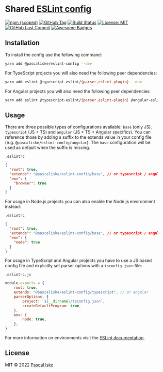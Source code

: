 # Shared [ESLint config](src/rules.ts)

[![npm (scoped)](https://img.shields.io/npm/v/@pascaliske/eslint-config.svg?style=flat-square)](https://www.npmjs.com/package/@pascaliske/eslint-config) [![GitHub Tag](https://img.shields.io/github/tag/pascaliske/eslint-config.svg?style=flat-square)](https://github.com/pascaliske/eslint-config) [![Build Status](https://img.shields.io/github/workflow/status/pascaliske/eslint-config/Test%20package/master?label=test&style=flat-square)](https://github.com/pascaliske/eslint-config/actions) [![License: MIT](https://img.shields.io/badge/License-MIT-blue.svg?style=flat-square)](https://opensource.org/licenses/MIT) [![GitHub Last Commit](https://img.shields.io/github/last-commit/pascaliske/eslint-config?style=flat-square)](https://github.com/pascaliske/eslint-config) [![Awesome Badges](https://img.shields.io/badge/badges-awesome-green.svg?style=flat-square)](https://github.com/Naereen/badges)

## Installation

To install the config use the following command:

```bash
yarn add @pascaliske/eslint-config --dev
```

For TypeScript projects you will also need the following peer dependencies:

```bash
yarn add eslint @typescript-eslint/{parser,eslint-plugin} --dev
```

For Angular projects you will also need the following peer dependencies:

```bash
yarn add eslint @typescript-eslint/{parser,eslint-plugin} @angular-eslint/{template-parser,eslint-plugin,eslint-plugin-template} --dev
```

## Usage

There are three possible types of configurations available: `base` (only JS), `typescript` (JS + TS) and `angular` (JS + TS + Angular specifics). You can reference those by adding a suffix to the extends value in your config file (e.g. `@pascaliske/eslint-config/angular`). The `base` configuration will be used as default when the suffix is missing.

`.eslintrc`

```json
{
  "root": true,
  "extends": "@pascaliske/eslint-config/base", // or typescript / angular
  "env": {
    "browser": true
  }
}
```

For usage in Node.js projects you can also enable the Node.js environment instead:

`.eslintrc`

```json
{
  "root": true,
  "extends": "@pascaliske/eslint-config/base", // or typescript / angular
  "env": {
    "node": true
  }
}
```

For usage in TypeScript and Angular projects you have to use a JS based config file and explicitly set parser options with a `tsconfig.json`-file:

`.eslintrc.js`

```js
module.exports = {
    root: true,
    extends: "@pascaliske/eslint-config/typescript", // or angular
    parserOptions: {
        project: `${__dirname}/tsconfig.json`,
        createDefaultProgram: true,
    },
    env: {
        node: true,
    },
}
```

For more information on environments visit the [ESLint documentation](https://eslint.org/docs/user-guide/configuring#specifying-environments).

## License

MIT © 2022 [Pascal Iske](https://pascaliske.dev)
